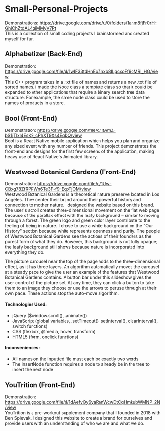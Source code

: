 # Small-Personal-Projects #
Demonstrations: https://drive.google.com/drive/u/0/folders/1ahm8fjFr0rH-GhiChZtdAL4giMMyV7Pt   
This is a collection of small coding projects I brainstormed and created myself for fun.

## Alphabetizer (Back-End) ##
Demonstration: https://drive.google.com/file/d/1wIF33tdHnEoZnxb8ILgcxoFf9oMRI_HG/view  
This C++ program takes in a .txt file of names and returns a new .txt file of sorted names. I made the Node class a template class so that it could be expanded to other applications that require a binary search tree data structure. For example, the same node class could be used to store the names of products in a store.  

## Bool (Front-End) ##
Demonstration: https://drive.google.com/file/d/1tAmZ-bS1jTlxl4EsK9_cPhXT9Xs4EqDQ/view  
Bool is a React Native mobile application which helps you plan and organize any sized event with any number of friends. This project demonstrates the front-end and designs for the first few screens of the application, making heavy use of React Native's Animated library.   

## Westwood Botanical Gardens (Front-End) ##
Demonstration: https://drive.google.com/file/d/1Uw-CBxg78ZfRPRWn6Te3F-f9-EcpTjOM/view  
Westwood Botanical Gardens is a theoretical nature preserve located in Los Angeles. They center their brand around their powerful history and connection to mother nature. I designed the website based on this brand. The user's scroll creates three-dimensional movement on the flat web page because of the parallax effect with the leafy background – similar to moving through a forest. The green logo and green color layer contribute to the feeling of being in nature. I chose to use a white background on the "Our History" section because white represents openness and purity. The people of Westwood Botanical Gardens see the actions of their founders as the purest form of what they do. However, this background is not fully opaque; the leafy background still shows because nature is incorporated into everything they do.  

The picture carousel near the top of the page adds to the three-dimensional effect, as it has three layers. An algorithm automatically moves the carousel at a steady pace to give the user an example of the features that Westwood Botanical Gardens contains. A button bar under this slideshow gives the user control of the picture set. At any time, they can click a button to take them to an image they choose or use the arrows to peruse through at their own pace. These actions stop the auto-move algorithm.  

#### Technologies Used: ####
* jQuery ($window.scroll(), .animate()) <br />
* JavaScript (global variables, .setTimeout(), setInterval(), clearInterval(), switch functions) <br />
* CSS (flexbox, @media, hover, transform) <br />
* HTML5 (form, onclick functions)    

#### Inconveniences: ####
* All names on the inputted file must each be exactly two words <br />
* The insertNode function requires a node to already be in the tree to insert the next node   

## YouTrition (Front-End) ##
Demonstration: https://drive.google.com/file/d/1dAefvQy6yaRanWcwDtCqHmkubWMNP_2N/view  
YouTrition is a pre-workout supplement company that I founded in 2018 with Ben Spievak. I designed this website to create a brand for ourselves and provide users with an understanding of who we are and what we do.  
